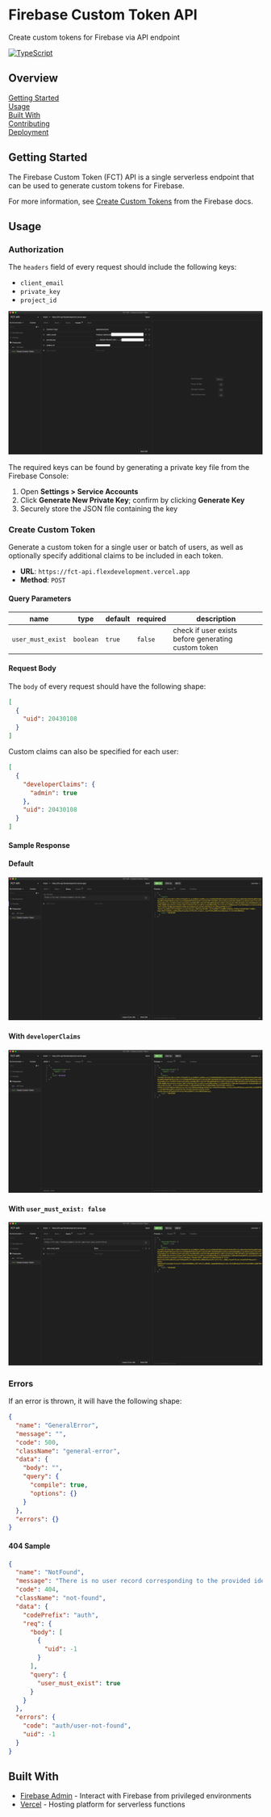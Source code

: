 # Firebase Custom Token API

Create custom tokens for Firebase via API endpoint

[![TypeScript](https://badgen.net/badge/-/typescript?icon=typescript&label)](https://www.typescriptlang.org/)

## Overview

[Getting Started](#getting-started)  
[Usage](#usage)  
[Built With](#built-with)  
[Contributing](docs/CONTRIBUTING.md)  
[Deployment](docs/DEPLOYMENT.md)

## Getting Started

The Firebase Custom Token (FCT) API is a single serverless endpoint that can be
used to generate custom tokens for Firebase.

For more information, see [Create Custom Tokens][1] from the Firebase docs.

## Usage

### Authorization

The `headers` field of every request should include the following keys:

- `client_email`
- `private_key`
- `project_id`

![FCT API - Headers](./docs/fct-api-headers.png)

The required keys can be found by generating a private key file from the
Firebase Console:

1. Open **Settings > Service Accounts**
2. Click **Generate New Private Key**; confirm by clicking **Generate Key**
3. Securely store the JSON file containing the key

### Create Custom Token

Generate a custom token for a single user or batch of users, as well as
optionally specify additional claims to be included in each token.

- **URL**: `https://fct-api.flexdevelopment.vercel.app`
- **Method**: `POST`

#### Query Parameters

| name              | type      | default | required | description                                         |
| ----------------- | --------- | ------- | -------- | --------------------------------------------------- |
| `user_must_exist` | `boolean` | `true`  | `false`  | check if user exists before generating custom token |

#### Request Body

The `body` of every request should have the following shape:

```json
[
  {
    "uid": 20430108
  }
]
```

Custom claims can also be specified for each user:

```json
[
  {
    "developerClaims": {
      "admin": true
    },
    "uid": 20430108
  }
]
```

#### Sample Response

#### Default

![FCT API - Success Response](./docs/fct-api-response-success.png)

#### With `developerClaims`

![FCT API - Success Response 2](./docs/fct-api-response-success-with-claims.png)

#### With `user_must_exist: false`

![FCT API - Success Response 3](./docs/fct-api-response-success-with-query.png)

### Errors

If an error is thrown, it will have the following shape:

```json
{
  "name": "GeneralError",
  "message": "",
  "code": 500,
  "className": "general-error",
  "data": {
    "body": "",
    "query": {
      "compile": true,
      "options": {}
    }
  },
  "errors": {}
}
```

#### 404 Sample

```json
{
  "name": "NotFound",
  "message": "There is no user record corresponding to the provided identifier.",
  "code": 404,
  "className": "not-found",
  "data": {
    "codePrefix": "auth",
    "req": {
      "body": [
        {
          "uid": -1
        }
      ],
      "query": {
        "user_must_exist": true
      }
    }
  },
  "errors": {
    "code": "auth/user-not-found",
    "uid": -1
  }
}
```

## Built With

- [Firebase Admin][2] - Interact with Firebase from privileged environments
- [Vercel][3] - Hosting platform for serverless functions

[1]: https://firebase.google.com/docs/auth/admin/create-custom-tokens
[2]: https://firebase.google.com/docs/admin/setup
[3]: https://vercel.com/docs/serverless-functions/introduction
